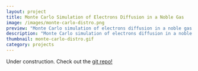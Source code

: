 ```yaml
---
layout: project
title: Monte Carlo Simulation of Electrons Diffusion in a Noble Gas
image: /images/monte-carlo-distro.png
preview: "Monte Carlo simulation of electrons diffusion in a noble gas under the assumption of isotropic elastic scattering of electrons on atoms. Written in Python."
description: "Monte Carlo simulation of electrons diffusion in a noble gas under the assumption of isotropic elastic scattering of electrons on atoms. Written in Python."
thumbnail: monte-carlo-distro.gif
category: projects
---
```

Under construction.
Check out the [git repo!](https://github.com/sofiabelen/Monte-Carlo-Simulation)
